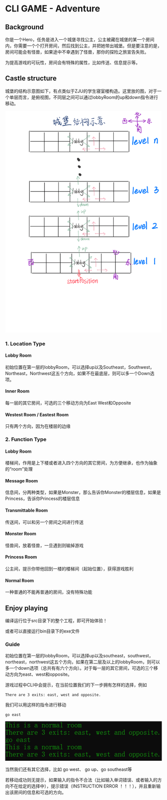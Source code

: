 # CLI GAME - Adventure

## Background

你是一个Hero，任务是进入一个城堡寻找公主，公主被藏在城堡的某一个房间内，你需要一个个打开房间，然后找到公主，并把她带出城堡。但是要注意的是，房间可能会有怪兽，如果途中不幸遇到了怪兽，那你的探险之旅宣告失败。

为提高游戏的可玩性，房间会有特殊的属性，比如传送、信息提示等。

## Castle structure

城堡的结构示意图如下，有点类似于ZJU的学生寝室楼构造。这里放的图，对于一个单层而言，是俯视图，不同层之间可以通过lobbyRoom的up和down指令进行移动。

![intro.png](./assets/intro.png)

### 1. Location Type

#### Lobby Room

初始位置在第一层的lobbyRoom，可以选择up以及Southeast，Southwest，Northeast，Northwest这五个方向，如果不在最底层，则可以多一个Down选项。

#### Inner Room

每一层的其它房间，可选的三个移动方向为East West和Opposite

#### Westest Room / Eastest Room

只有两个方向，因为在楼层的边缘

### 2. Function Type

#### Lobby Room

楼梯间，作用是上下楼或者进入四个方向的其它房间，为方便继承，也作为抽象的“room”处理

#### Message Room

信息间，分两种类型，如果是Monster，那么告诉你Monster的楼层信息，如果是Princess，告诉你Princess的楼层信息

#### Transmittable Room

传送间，可以和另一个房间之间进行传送

#### Monster Room

怪兽间，放着怪兽，一旦遇到则输掉游戏

#### Princess Room

公主间，提示你带他回到一楼的楼梯间（起始位置），获得游戏胜利

#### Normal Room

一种普通的不能再普通的房间，没有特殊功能

## Enjoy playing

编译运行位于src目录下的整个工程，即可开始体验！

或者可以直接运行bin目录下的exe文件

### Guide

初始位置在第一层的lobbyRoom，可以选择up以及southeast，southwest，northeast，northwest这五个方向，如果在第二层及以上的lobbyRoom，则可以多一个down选项（总共有有六个方向）。对于每一层的其它房间，可选的三个移动方向为east、west和opposite。

游戏过程中CLI中会提示，在当前位置我们的下一步拥有怎样的选择，例如

```
There are 3 exits: east, west and opposite.
```

我们可以用这样的指令进行移动

```
go east
```

![](./assets/game1.png)



当然我们还有其它选择，比如 go west、 go up、go southeast等

若移动成功则无提示，如果输入的指令不合法（比如输入单词错误、或者输入的方向不在给定的选择中），提示错误（INSTRUCTION ERROR ！！！），并且重新输出该房间的信息和可选的方向。



